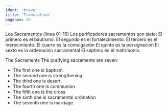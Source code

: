 ```yaml
---
ident: 'breve'
title: 'Translation'
pagenum: 20
---
```

Los Sacramentos (línea 01-16)
Los purificadores sacramentos son siete:
El primero es el bautismo.
El segundo es el fortalecimiento.
El tercero es el merecimiento.
El cuarto es la comulgación
El quinto es la persignación
El sexto es la   ordenación sacramental
El séptimo es el matrimonio.


The Sacraments 
The purifying sacraments are seven:
* The first one is baptism.
* The second one is strengthening.
* The third one is desert.
* The fourth one is communion
* The fifth one is the cross
* The sixth one is sacramental ordination
* The seventh one is marriage.

